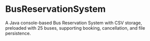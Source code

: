 # BusReservationSystem
A Java console-based Bus Reservation System with CSV storage, preloaded with 25 buses, supporting booking, cancellation, and file persistence.
